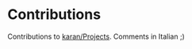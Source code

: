 # Contributions
Contributions to [karan/Projects](https://github.com/karan/Projects).
Comments in Italian ;)
